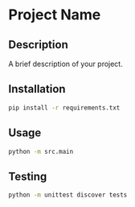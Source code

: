 # Project Name

## Description
A brief description of your project.

## Installation
```bash
pip install -r requirements.txt
```

## Usage
```bash
python -m src.main
```

## Testing
```bash
python -m unittest discover tests
```

